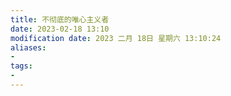 ```yaml
---
title: 不彻底的唯心主义者
date: 2023-02-18 13:10
modification date: 2023 二月 18日 星期六 13:10:24
aliases: 
- 
tags: 
- 
---
```


